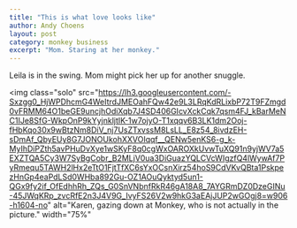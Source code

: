 ```yaml
---
title: "This is what love looks like"
author: Andy Choens
layout: post
category: monkey business
excerpt: "Mom. Staring at her monkey."
---
```


Leila is in the swing. Mom might pick her up for another snuggle.

<img
 class="solo"
 src="https://lh3.googleusercontent.com/-Sxzgg0_HjWPDhcmG4WeItrdJMEOahFQw42e9L3LRqKdRLixbP72T9FZmgd0vFRMM64O1beGE9uncjhOdiXqb7J4SD406GIcvXckCqk7qsm4FJ_kBarMeNC1IJe8SfG-WkpOnP9kYyjnkljtIK-1w7ojyO-T1xqqv6B3LK1dm2Ooj-fHbKqo30x9wBtzNm8DiV_nj7UsZTxvssM8LsLL_E8z54_8ivdzEH-sDmAf_QbyEUy8G7JONOUkohXXVOIqqf__QENw5enKS6-g_k-MyIhDiPZth5avPHuDvXye1wSKyF8q0cgWxOAROXkUvwTuXQ91n9yjWV7a5EXZTQA5Cy3W7SyBgCobr_B2MLjV0ua3DiGuazYQLCVcWIgzfQ4lWywAf7PyRmequ5TAWH2lHx2eTtO1FjtTfXC6sYxOCsnXirz54hoS9CdVKvQBta1PskpezHnGp4eaPdLSd0WHba892Gu-OZ1AOuQyktyd5un1-QGx9fy2if_OfEdhhRh_ZQs_G0SnVNbnfRkR46gA18A8_7AYGRmDZ0DzeGINu-45JWqKRp_zvcRfE2n3J4V9G_IvyFS26V2w9hkG3aEAjJUP2wGOgj8=w906-h1604-no"
 alt="Karen, gazing down at Monkey, who is not actually in the picture."
 width="75%"
>

